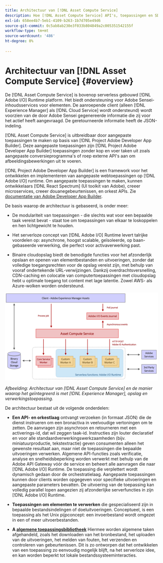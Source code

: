 ```yaml
---
title: Architectuur van [!DNL Asset Compute Service]
description: Hoe [!DNL Asset Compute Service] API's, toepassingen en SDK werken samen om een service voor de verwerking van assets in de cloud te bieden.
exl-id: 658ee4b7-5eb1-4109-b263-1b7d705e49d6
source-git-commit: 0c5ab8ab230e3f033b804849a2c005351542155f
workflow-type: tm+mt
source-wordcount: '486'
ht-degree: 0%

---
```


# Architectuur van [!DNL Asset Compute Service] {#overview}

De [!DNL Asset Compute Service] is bovenop serverless gebouwd [!DNL Adobe I/O] Runtime platform. Het biedt ondersteuning voor Adobe Sensei-inhoudsservices voor elementen. De aanroepende client (alleen [!DNL Experience Manager] als [!DNL Cloud Service] wordt ondersteund) wordt voorzien van de door Adobe Sensei gegenereerde informatie die zij voor het actief heeft aangevraagd. De geretourneerde informatie heeft de JSON-indeling.

[!DNL Asset Compute Service] is uitbreidbaar door aangepaste toepassingen te maken op basis van [!DNL Project Adobe Developer App Builder]. Deze aangepaste toepassingen zijn [!DNL Project Adobe Developer App Builder] toepassingen zonder kop en voer taken uit zoals aangepaste conversieprogramma&#39;s of roep externe API&#39;s aan om afbeeldingsbewerkingen uit te voeren.

[!DNL Project Adobe Developer App Builder] is een framework voor het ontwikkelen en implementeren van aangepaste webtoepassingen op [!DNL Adobe I/O] runtime. Om aangepaste toepassingen te maken, kunnen ontwikkelaars [!DNL React Spectrum] (UI toolkit van Adobe), creeer microservices, creeer douanegebeurtenissen, en orkest APIs. Zie [documentatie van Adobe Developer App Builder](https://developer.adobe.com/app-builder/docs/overview).

De basis waarop de architectuur is gebaseerd, is onder meer:

* De modulariteit van toepassingen - die slechts wat voor een bepaalde taak vereist bevat - staat toe om toepassingen van elkaar te loskoppelen en hen lichtgewicht te houden.

* Het serverloze concept van [!DNL Adobe I/O] Runtime levert talrijke voordelen op: asynchrone, hoogst scalable, geïsoleerde, op baan-gebaseerde verwerking, die perfect voor activaverwerking past.

* Binaire cloudopslag biedt de benodigde functies voor het afzonderlijk opslaan en openen van elementbestanden en uitvoeringen, zonder dat volledige toegangsrechten voor de opslag vereist zijn, met behulp van vooraf ondertekende URL-verwijzingen. Dankzij overdrachtsversnelling, CDN-caching en colocatie van computertoepassingen met cloudopslag hebt u optimale toegang tot content met lage latentie. Zowel AWS- als Azure-wolken worden ondersteund.

![Architectuur van de Asset compute](assets/architecture-diagram.png)

*Afbeelding: Architectuur van [!DNL Asset Compute Service] en de manier waarop het geïntegreerd is met [!DNL Experience Manager], opslag en verwerkingstoepassing.*

De architectuur bestaat uit de volgende onderdelen:

* **Een API- en orkestlaag** ontvangt verzoeken (in formaat JSON) die de dienst instrueren om een bronactiva in veelvoudige vertoningen om te zetten. De aanvragen zijn asynchroon en retourneren met een activerings-id, dat wil zeggen taak-id. Instructies zijn louter declaratief en voor alle standaardverwerkingswerkzaamheden (bijv. miniatuurproductie, tekstextractie) geven consumenten alleen het gewenste resultaat aan, maar niet de toepassingen die bepaalde uitvoeringen verwerken. Algemene API-functies zoals verificatie, analyse en snelheidsbeperking worden verwerkt met behulp van de Adobe API Gateway vóór de service en beheert alle aanvragen die naar [!DNL Adobe I/O] Runtime. De toepassing die verplettert wordt dynamisch gedaan door de orchestratielaag. Aangepaste toepassingen kunnen door clients worden opgegeven voor specifieke uitvoeringen en aangepaste parameters bevatten. De uitvoering van de toepassing kan volledig parallel lopen aangezien zij afzonderlijke serverfuncties in zijn [!DNL Adobe I/O] Runtime.

* **Toepassingen om elementen te verwerken** die gespecialiseerd zijn in bepaalde bestandsindelingen of doeluitvoeringen. Conceptueel, is een toepassing als het Unix pijpconcept: een invoerbestand wordt omgezet in een of meer uitvoerbestanden.

* **A [algemene toepassingsbibliotheek](https://github.com/adobe/asset-compute-sdk)** Hiermee worden algemene taken afgehandeld, zoals het downloaden van het bronbestand, het uploaden van de uitvoeringen, het melden van fouten, het verzenden en controleren van gebeurtenissen. Dit is zo ontworpen dat het ontwikkelen van een toepassing zo eenvoudig mogelijk blijft, na het serverloze idee, en kan worden beperkt tot lokale bestandssysteeminteracties.

<!-- TBD:

* About the YAML file?
* minimize description to custom applications
* remove all internal stuff (e.g. Photoshop application, API Gateway) from text and diagram
* update diagram to focus on 3rd party custom applications ONLY
* Explain important transactions/handshakes?
* Flow of assets/control? See the illustration on the Nui diagrams wiki.
* Illustrations. See the SVG shared by Alex.
* Exceptions? Limitations? Call-outs? Gotchas?
* Do we want to add what basic processing is not available currently, that is expected by existing AEM customers?
-->
